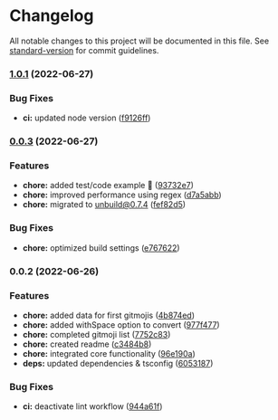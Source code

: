 # Changelog

All notable changes to this project will be documented in this file. See [standard-version](https://github.com/conventional-changelog/standard-version) for commit guidelines.

### [1.0.1](https://github.com/Intevel/convert-gitmoji/compare/v0.0.3...v1.0.1) (2022-06-27)


### Bug Fixes

* **ci:** updated node version ([f9126ff](https://github.com/Intevel/convert-gitmoji/commit/f9126ffb23f55f0739c0e5bff9f123021e1bc2a2))

### [0.0.3](https://github.com/Intevel/convert-gitmoji/compare/v0.0.2...v0.0.3) (2022-06-27)


### Features

* **chore:** added test/code example :memo: ([93732e7](https://github.com/Intevel/convert-gitmoji/commit/93732e7baa6b29e5e02f12a7edbc6370dfc6bff8))
* **chore:** improved performance using regex ([d7a5abb](https://github.com/Intevel/convert-gitmoji/commit/d7a5abb41161f907a0cedb5a40e833bec6c952c7))
* **chore:** migrated to unbuild@0.7.4 ([fef82d5](https://github.com/Intevel/convert-gitmoji/commit/fef82d5f934f4b75231f5df2f47642ae1823fd20))


### Bug Fixes

* **chore:** optimized build settings ([e767622](https://github.com/Intevel/convert-gitmoji/commit/e767622bf7634efcb6f2ce63bc2369e2478b6bdf))

### 0.0.2 (2022-06-26)


### Features

* **chore:** added data for first gitmojis ([4b874ed](https://github.com/Intevel/convert-gitmoji/commit/4b874ed4373768a54d1ba79ddb09ea62bc35d3ef))
* **chore:** added withSpace option to convert ([977f477](https://github.com/Intevel/convert-gitmoji/commit/977f4776046755265de911bc1d3430bbd5d52e28))
* **chore:** completed gitmoji list ([7752c83](https://github.com/Intevel/convert-gitmoji/commit/7752c83e85bddc70f0b98de2e0af20c15036abdc))
* **chore:** created readme ([c3484b8](https://github.com/Intevel/convert-gitmoji/commit/c3484b81ef3d97759ddf7033e000762cc2945b17))
* **chore:** integrated core functionality ([96e190a](https://github.com/Intevel/convert-gitmoji/commit/96e190a1d48ead3f7bef77917d4d3e3f47fab3e3))
* **deps:** updated dependencies & tsconfig ([6053187](https://github.com/Intevel/convert-gitmoji/commit/6053187315939d05d4bd1d8d442c7db09f5b5974))


### Bug Fixes

* **ci:** deactivate lint workflow ([944a61f](https://github.com/Intevel/convert-gitmoji/commit/944a61f039bd71d52bf101fb046b8dd30ec1ba10))
